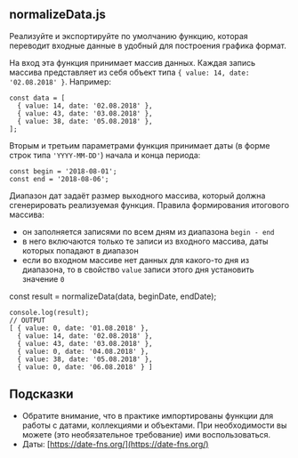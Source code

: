 ## normalizeData.js

Реализуйте и экспортируйте по умолчанию функцию, которая переводит входные данные в удобный для построения графика формат.

На вход эта функция принимает массив данных. Каждая запись массива представляет из себя объект типа `{ value: 14, date: '02.08.2018' }`. Например:

```
const data = [
  { value: 14, date: '02.08.2018' },
  { value: 43, date: '03.08.2018' },
  { value: 38, date: '05.08.2018' },
];
```

Вторым и третьим параметрами функция принимает даты (в форме строк типа `'YYYY-MM-DD'`) начала и конца периода:

```
const begin = '2018-08-01';
const end = '2018-08-06';
```

Диапазон дат задаёт размер выходного массива, который должна сгенерировать реализуемая функция. Правила формирования итогового массива:

* он заполняется записями по всем дням из диапазона `begin - end`
* в него включаются только те записи из входного массива, даты которых попадают в диапазон
* если во входном массиве нет данных для какого-то дня из диапазона, то в свойство `value` записи этого дня установить значение `0`

const result = normalizeData(data, beginDate, endDate);

```
console.log(result);
// OUTPUT
[ { value: 0, date: '01.08.2018' },
  { value: 14, date: '02.08.2018' },
  { value: 43, date: '03.08.2018' },
  { value: 0, date: '04.08.2018' },
  { value: 38, date: '05.08.2018' },
  { value: 0, date: '06.08.2018' } ]
```

## Подсказки

* Обратите внимание, что в практике импортированы функции для работы c датами, коллекциями и объектами. При необходимости вы можете (это необязательное требование) ими воспользоваться.
* Даты: [https://date-fns.org/](https://date-fns.org/)
